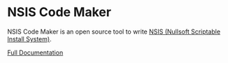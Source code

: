 # NSIS Code Maker
NSIS Code Maker is an open source tool to write [NSIS (Nullsoft Scriptable Install System)](https://nsis.sourceforge.io "NSIS (Nullsoft Scriptable Install System)").


[Full Documentation](https://centillionware.com/nsismaker/ "Full Documentation")






